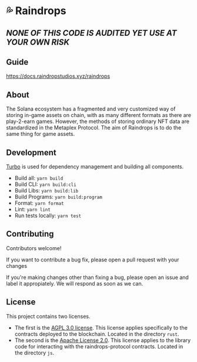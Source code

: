 # 💦 Raindrops

## _NONE OF THIS CODE IS AUDITED YET USE AT YOUR OWN RISK_

## Guide

https://docs.raindropstudios.xyz/raindrops

## About

The Solana ecosystem has a fragmented and very customized way of storing in-game assets on chain, with as many different formats as there are play-2-earn games. However, the methods of storing ordinary NFT data are standardized in the Metaplex Protocol. The aim of Raindrops is to do the same thing for game assets.

## Development 

[Turbo](https://turborepo.org/) is used for dependency management and building all components.

- Build all: `yarn build`
- Build CLI: `yarn build:cli`
- Build Libs: `yarn build:lib`
- Build Programs: `yarn build:program`
- Format: `yarn format`
- Lint: `yarn lint`
- Run tests locally: `yarn test`

## Contributing

Contributors welcome!

If you want to contribute a bug fix, please open a pull request with your changes

If you're making changes other than fixing a bug, please open an issue and label it appropiately. We will respond as soon as we can.

## License

This project contains two licenses.

- The first is the [AGPL 3.0 license](rust/LICENSE). This license applies specifically to the contracts deployed to the blockchain. Located in the directory `rust`.
- The second is the [Apache License 2.0](js/LICENSE). This license applies to the library code for interacting with the raindrops-protocol contracts. Located in the directory `js`.
